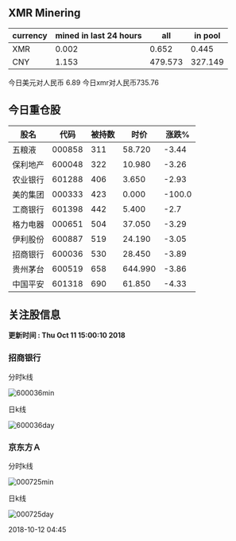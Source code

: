 ## XMR Minering

|currency|mined in last 24 hours|all|in pool|
|---|---|---|---|
|XMR|0.002|0.652|0.445|
|CNY|1.153|479.573|327.149|

今日美元对人民币 6.89	今日xmr对人民币735.76


## 今日重仓股 

|股名|代码|被持数|时价|涨跌%|
|---|---|---|---|---|
|五粮液|000858|311|58.720|-3.44|
|保利地产|600048|322|10.980|-3.26|
|农业银行|601288|406|3.650|-2.93|
|美的集团|000333|423|0.000|-100.0|
|工商银行|601398|442|5.400|-2.7|
|格力电器|000651|504|37.050|-3.29|
|伊利股份|600887|519|24.190|-3.05|
|招商银行|600036|530|28.450|-3.89|
|贵州茅台|600519|658|644.990|-3.86|
|中国平安|601318|690|61.850|-4.33|

## 关注股信息
**更新时间 : Thu Oct 11 15:00:10 2018**
### 招商银行 
分时k线

![600036min](http://image.sinajs.cn/newchart/min/n/sh600036.gif)

日k线

![600036day](http://image.sinajs.cn/newchart/daily/n/sh600036.gif)

### 京东方Ａ 
分时k线

![000725min](http://image.sinajs.cn/newchart/min/n/sz000725.gif)

日k线

![000725day](http://image.sinajs.cn/newchart/daily/n/sz000725.gif)

2018-10-12 04:45
